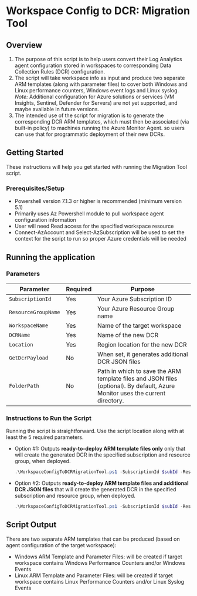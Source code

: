 # Workspace Config to DCR: Migration Tool

## Overview 

1. The purpose of this script is to help users convert their Log Analytics agent configuration stored in workspaces to corresponding Data Collection Rules (DCR) configuration.
2. The script will take workspace info as input and produce two separate ARM templates (along with parameter files) 
to cover both Windows and Linux performance counters, Windows event logs and Linux syslog. *Note:* Additional configuration for Azure solutions or services (VM Insights, Sentinel, Defender for Servers) are not yet supported, and maybe available in future versions.
3. The intended use of the script for migration is to generate the corresponding DCR ARM templates, which must then be associated (via built-in policy) to machines running the Azure Monitor Agent. 
so users can use that for programmatic deployment of their new DCRs.


## Getting Started

These instructions will help you get started with running the Migration Tool script.

### Prerequisites/Setup

- Powershell version 7.1.3 or higher is recommended (minimum version 5.1)
- Primarily uses Az Powershell module to pull workspace agent configuration information
- User will need Read access for the specified workspace resource
- Connect-AzAccount and Select-AzSubscription will be used to set the context for the script to run so proper Azure credentials will be needed

## Running the application

### Parameters

| Parameter           | Required     | Purpose                                                                                                                         |
|---------------------|--------------|---------------------------------------------------------------------------------------------------------------------------------|
| `SubscriptionId`    | Yes          | Your Azure Subscription ID                                                                                                      |
| `ResourceGroupName` | Yes          | Your Azure Resource Group name                                                                                                  |
| `WorkspaceName`     | Yes          | Name of the target workspace                                                                                                    |
| `DCRName`           | Yes          | Name of the new DCR                                                                                                             |
| `Location`          | Yes          | Region location for the new DCR                                                                                                 |
| `GetDcrPayload`     | No           | When set, it generates additional DCR JSON files                                                                                |
| `FolderPath`        | No           | Path in which to save the ARM template files and JSON files (optional). By default, Azure Monitor uses the current directory.   |

### Instructions to Run the Script

Running the script is straightforward. Use the script location along with at least the 5 required parameters.

- Option #1: Outputs **ready-to-deploy ARM template files only** only that will create the generated DCR in the specified subscription and resource group, when deployed.
  ```powershell
  .\WorkspaceConfigToDCRMigrationTool.ps1 -SubscriptionId $subId -ResourceGroupName $rgName -WorkspaceName $workspaceName -DCRName $dcrName -Location $location -FolderPath $folderPath
  ```
  
- Option #2: Outputs **ready-to-deploy ARM template files and additional DCR JSON files** that will create the generated DCR in the specified subscription and resource group, when deployed.

  ```powershell
  .\WorkspaceConfigToDCRMigrationTool.ps1 -SubscriptionId $subId -ResourceGroupName $rgName -WorkspaceName $workspaceName -DCRName $dcrName -Location $location -FolderPath $folderPath -GetDcrPayload
  ```

## Script Output

There are two separate ARM templates that can be produced (based on agent configuration of the target workspace):

- Windows ARM Template and Parameter Files: will be created if target workspace contains Windows Performance Counters and/or Windows Events
- Linux ARM Template and Parameter Files: will be created if target workspace contains Linux Performance Counters and/or Linux Syslog Events
